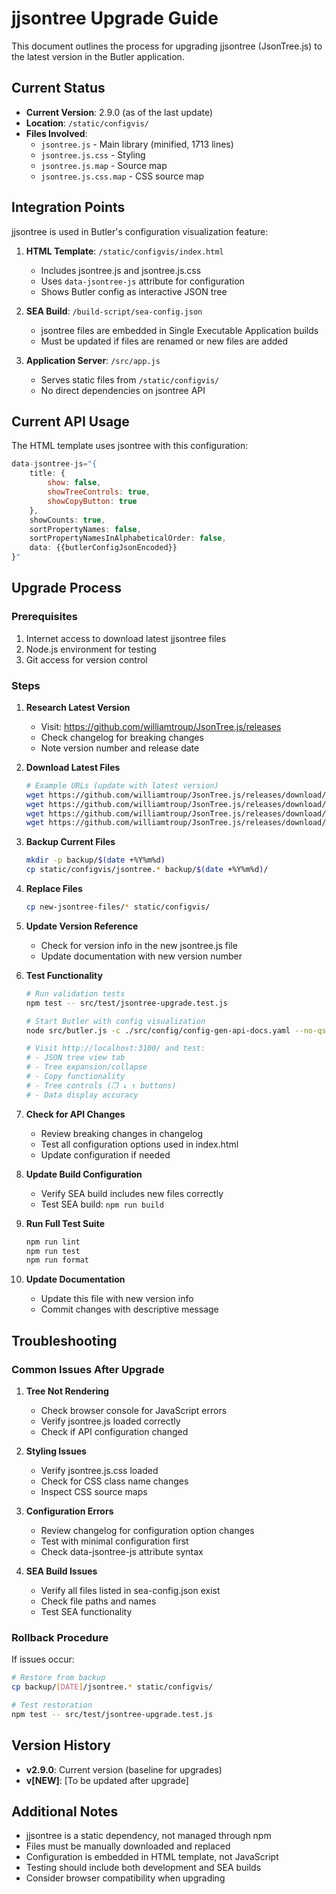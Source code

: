 # jjsontree Upgrade Guide

This document outlines the process for upgrading jjsontree (JsonTree.js) to the latest version in the Butler application.

## Current Status

- **Current Version**: 2.9.0 (as of the last update)
- **Location**: `/static/configvis/`
- **Files Involved**:
  - `jsontree.js` - Main library (minified, 1713 lines)
  - `jsontree.js.css` - Styling
  - `jsontree.js.map` - Source map
  - `jsontree.js.css.map` - CSS source map

## Integration Points

jjsontree is used in Butler's configuration visualization feature:

1. **HTML Template**: `/static/configvis/index.html`
   - Includes jsontree.js and jsontree.js.css
   - Uses `data-jsontree-js` attribute for configuration
   - Shows Butler config as interactive JSON tree

2. **SEA Build**: `/build-script/sea-config.json`
   - jsontree files are embedded in Single Executable Application builds
   - Must be updated if files are renamed or new files are added

3. **Application Server**: `/src/app.js`
   - Serves static files from `/static/configvis/`
   - No direct dependencies on jsontree API

## Current API Usage

The HTML template uses jsontree with this configuration:
```javascript
data-jsontree-js="{
    title: {
        show: false,
        showTreeControls: true,
        showCopyButton: true
    },
    showCounts: true, 
    sortPropertyNames: false, 
    sortPropertyNamesInAlphabeticalOrder: false, 
    data: {{butlerConfigJsonEncoded}}
}"
```

## Upgrade Process

### Prerequisites
1. Internet access to download latest jjsontree files
2. Node.js environment for testing
3. Git access for version control

### Steps

1. **Research Latest Version**
   - Visit: https://github.com/williamtroup/JsonTree.js/releases
   - Check changelog for breaking changes
   - Note version number and release date

2. **Download Latest Files**
   ```bash
   # Example URLs (update with latest version)
   wget https://github.com/williamtroup/JsonTree.js/releases/download/v[VERSION]/dist/jsontree.min.js -O jsontree.js
   wget https://github.com/williamtroup/JsonTree.js/releases/download/v[VERSION]/dist/jsontree.min.css -O jsontree.js.css
   wget https://github.com/williamtroup/JsonTree.js/releases/download/v[VERSION]/dist/jsontree.min.js.map -O jsontree.js.map
   wget https://github.com/williamtroup/JsonTree.js/releases/download/v[VERSION]/dist/jsontree.min.css.map -O jsontree.js.css.map
   ```

3. **Backup Current Files**
   ```bash
   mkdir -p backup/$(date +%Y%m%d)
   cp static/configvis/jsontree.* backup/$(date +%Y%m%d)/
   ```

4. **Replace Files**
   ```bash
   cp new-jsontree-files/* static/configvis/
   ```

5. **Update Version Reference**
   - Check for version info in the new jsontree.js file
   - Update documentation with new version number

6. **Test Functionality**
   ```bash
   # Run validation tests
   npm test -- src/test/jsontree-upgrade.test.js
   
   # Start Butler with config visualization
   node src/butler.js -c ./src/config/config-gen-api-docs.yaml --no-qs-connection
   
   # Visit http://localhost:3100/ and test:
   # - JSON tree view tab
   # - Tree expansion/collapse
   # - Copy functionality
   # - Tree controls (❐ ↓ ↑ buttons)
   # - Data display accuracy
   ```

7. **Check for API Changes**
   - Review breaking changes in changelog
   - Test all configuration options used in index.html
   - Update configuration if needed

8. **Update Build Configuration**
   - Verify SEA build includes new files correctly
   - Test SEA build: `npm run build`

9. **Run Full Test Suite**
   ```bash
   npm run lint
   npm run test
   npm run format
   ```

10. **Update Documentation**
    - Update this file with new version info
    - Commit changes with descriptive message

## Troubleshooting

### Common Issues After Upgrade

1. **Tree Not Rendering**
   - Check browser console for JavaScript errors
   - Verify jsontree.js loaded correctly
   - Check if API configuration changed

2. **Styling Issues**
   - Verify jsontree.js.css loaded
   - Check for CSS class name changes
   - Inspect CSS source maps

3. **Configuration Errors**
   - Review changelog for configuration option changes
   - Test with minimal configuration first
   - Check data-jsontree-js attribute syntax

4. **SEA Build Issues**
   - Verify all files listed in sea-config.json exist
   - Check file paths and names
   - Test SEA functionality

### Rollback Procedure

If issues occur:
```bash
# Restore from backup
cp backup/[DATE]/jsontree.* static/configvis/

# Test restoration
npm test -- src/test/jsontree-upgrade.test.js
```

## Version History

- **v2.9.0**: Current version (baseline for upgrades)
- **v[NEW]**: [To be updated after upgrade]

## Additional Notes

- jjsontree is a static dependency, not managed through npm
- Files must be manually downloaded and replaced
- Configuration is embedded in HTML template, not JavaScript
- Testing should include both development and SEA builds
- Consider browser compatibility when upgrading